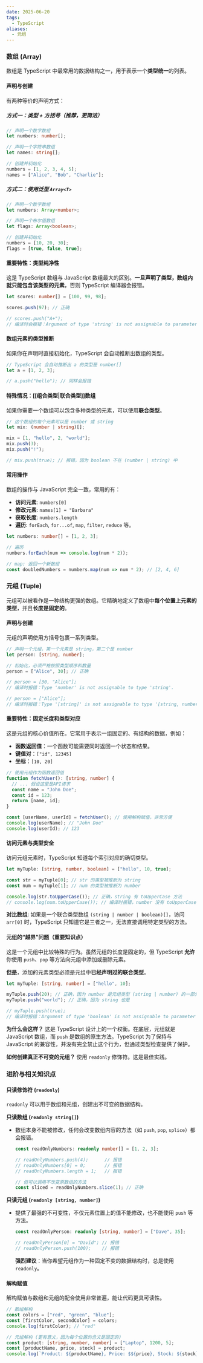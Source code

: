 ```yaml
---
date: 2025-06-20
tags:
  - TypeScript
aliases:
  - 元组
---
```

### 数组 (Array)

数组是 TypeScript 中最常用的数据结构之一，用于表示一个**类型统一**的列表。

#### 声明与创建

有两种等价的声明方式：

##### 方式一：类型 + 方括号（推荐，更简洁）

```ts
// 声明一个数字数组
let numbers: number[];

// 声明一个字符串数组
let names: string[];

// 创建并初始化
numbers = [1, 2, 3, 4, 5];
names = ["Alice", "Bob", "Charlie"];
```


##### 方式二：使用泛型 `Array<T>`

```ts
// 声明一个数字数组
let numbers: Array<number>;

// 声明一个布尔值数组
let flags: Array<boolean>;

// 创建并初始化
numbers = [10, 20, 30];
flags = [true, false, true];
```


#### 重要特性：类型纯净性

这是 TypeScript 数组与 JavaScript 数组最大的区别。**一旦声明了类型，数组内就只能包含该类型的元素**，否则 TypeScript 编译器会报错。

```ts
let scores: number[] = [100, 99, 98];

scores.push(97); // 正确

// scores.push("A+"); 
// 编译时会报错：Argument of type 'string' is not assignable to parameter of type 'number'.
```


#### 数组元素的类型推断

如果你在声明时直接初始化，TypeScript 会自动推断出数组的类型。

```ts
// TypeScript 会自动推断出 a 的类型是 number[]
let a = [1, 2, 3];

// a.push("hello"); // 同样会报错
```


#### 特殊情况：[[组合类型|联合类型]]数组

如果你需要一个数组可以包含多种类型的元素，可以使用**联合类型**。

```ts
// 这个数组的每个元素可以是 number 或 string
let mix: (number | string)[];

mix = [1, "hello", 2, "world"];
mix.push(3);
mix.push("!");

// mix.push(true); // 报错，因为 boolean 不在 (number | string) 中
```


#### 常用操作

数组的操作与 JavaScript 完全一致，常用的有：
- **访问元素**: `numbers[0]`
- **修改元素**: `names[1] = "Barbara"`
- **获取长度**: `numbers.length`
- **遍历**: `forEach`, `for...of`, `map`, `filter`, `reduce` 等。

```ts
let numbers: number[] = [1, 2, 3];

// 遍历
numbers.forEach(num => console.log(num * 2));

// map: 返回一个新数组
const doubledNumbers = numbers.map(num => num * 2); // [2, 4, 6]
```



### 元组 (Tuple)

元组可以被看作是一种结构更强的数组。它精确地定义了数组中**每个位置上元素的类型**，并且**长度是固定的**。

#### 声明与创建

元组的声明使用方括号包裹一系列类型。

```ts
// 声明一个元组，第一个元素是 string，第二个是 number
let person: [string, number];

// 初始化，必须严格按照类型顺序和数量
person = ["Alice", 30]; // 正确

// person = [30, "Alice"]; 
// 编译时报错：Type 'number' is not assignable to type 'string'.

// person = ["Alice"];
// 编译时报错：Type '[string]' is not assignable to type '[string, number]'. Source has 1 element(s) but target requires 2.
```


#### 重要特性：固定长度和类型对应

这是元组的核心价值所在。它常用于表示一组固定的、有结构的数据，例如：
- **函数返回值**：一个函数可能需要同时返回一个状态和结果。
- **键值对**：`["id", 12345]`
- **坐标**：`[10, 20]`

```ts
// 使用元组作为函数返回值
function fetchUser(): [string, number] {
  // ... 假设这里是API请求
  const name = "John Doe";
  const id = 123;
  return [name, id];
}

const [userName, userId] = fetchUser(); // 使用解构赋值，非常方便
console.log(userName); // "John Doe"
console.log(userId); // 123
```

#### 访问元素与类型安全

访问元组元素时，TypeScript 知道每个索引对应的确切类型。

```ts
let myTuple: [string, number, boolean] = ["hello", 10, true];

const str = myTuple[0]; // str 的类型被推断为 string
const num = myTuple[1]; // num 的类型被推断为 number

console.log(str.toUpperCase()); // 正确，string 有 toUpperCase 方法
// console.log(num.toUpperCase()); // 编译时报错，number 没有 toUpperCase 方法
```

**对比数组**: 如果是一个联合类型数组 `(string | number | boolean)[]`，访问 `arr[0]` 时，TypeScript 只知道它是三者之一，无法直接调用特定类型的方法。


#### 元组的“越界”问题（重要知识点）

这是一个元组中比较特殊的行为。虽然元组的长度是固定的，但 TypeScript **允许**你使用 `push`、`pop` 等方法向元组中添加或删除元素。

**但是**，添加的元素类型必须是元组中**已经声明过的联合类型**。

```ts
let myTuple: [string, number] = ["hello", 10];

myTuple.push(20); // 正确，因为 number 是元组类型 (string | number) 的一部分
myTuple.push("world"); // 正确，因为 string 也是

// myTuple.push(true); 
// 编译时报错：Argument of type 'boolean' is not assignable to parameter of type 'string | number'.
```

**为什么会这样？** 这是 TypeScript 设计上的一个权衡。在底层，元组就是 JavaScript 数组，而 `push` 是数组的原生方法。TypeScript 为了保持与 JavaScript 的兼容性，并没有完全禁止这个行为，但通过类型检查提供了保护。

**如何创建真正不可变的元组？** 使用 `readonly` 修饰符。这是最佳实践。



### 进阶与相关知识点

#### 只读修饰符 (`readonly`)

`readonly` 可以用于数组和元组，创建出不可变的数据结构。

**只读数组 (`readonly string[]`)**
- 数组本身不能被修改，任何会改变数组内容的方法（如 `push`, `pop`, `splice`）都会报错。
  ```ts
  const readOnlyNumbers: readonly number[] = [1, 2, 3];
  
  // readOnlyNumbers.push(4);      // 报错
  // readOnlyNumbers[0] = 0;       // 报错
  // readOnlyNumbers.length = 1;   // 报错
  
  // 但可以调用不改变原数组的方法
  const sliced = readOnlyNumbers.slice(1); // 正确
  ```



**只读元组 (`readonly [string, number]`)**
- 提供了最强的不可变性，不仅元素位置上的值不能修改，也不能使用 `push` 等方法。
  ```ts
  const readOnlyPerson: readonly [string, number] = ["Dave", 35];
  
  // readOnlyPerson[0] = "David"; // 报错
  // readOnlyPerson.push(100);    // 报错
  ```

  **强烈建议**：当你希望元组作为一种固定不变的数据结构时，总是使用 `readonly`。

  
#### 解构赋值

解构赋值与数组和元组的配合使用非常普遍，能让代码更具可读性。

```ts
// 数组解构
const colors = ["red", "green", "blue"];
const [firstColor, secondColor] = colors;
console.log(firstColor); // "red"

// 元组解构 (更有意义，因为每个位置的含义是固定的)
const product: [string, number, number] = ["Laptop", 1200, 5];
const [productName, price, stock] = product;
console.log(`Product: ${productName}, Price: $${price}, Stock: ${stock}`);
```





